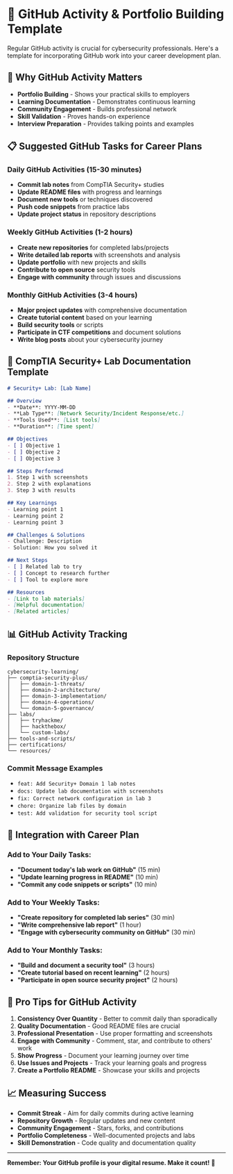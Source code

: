 # 📝 GitHub Activity & Portfolio Building Template

Regular GitHub activity is crucial for cybersecurity professionals. Here's a template for incorporating GitHub work into your career development plan.

## 🎯 Why GitHub Activity Matters

- **Portfolio Building** - Shows your practical skills to employers
- **Learning Documentation** - Demonstrates continuous learning
- **Community Engagement** - Builds professional network
- **Skill Validation** - Proves hands-on experience
- **Interview Preparation** - Provides talking points and examples

## 📋 Suggested GitHub Tasks for Career Plans

### Daily GitHub Activities (15-30 minutes)
- **Commit lab notes** from CompTIA Security+ studies
- **Update README files** with progress and learnings
- **Document new tools** or techniques discovered
- **Push code snippets** from practice labs
- **Update project status** in repository descriptions

### Weekly GitHub Activities (1-2 hours)
- **Create new repositories** for completed labs/projects
- **Write detailed lab reports** with screenshots and analysis
- **Update portfolio** with new projects and skills
- **Contribute to open source** security tools
- **Engage with community** through issues and discussions

### Monthly GitHub Activities (3-4 hours)
- **Major project updates** with comprehensive documentation
- **Create tutorial content** based on your learning
- **Build security tools** or scripts
- **Participate in CTF competitions** and document solutions
- **Write blog posts** about your cybersecurity journey

## 🔧 CompTIA Security+ Lab Documentation Template

```markdown
# Security+ Lab: [Lab Name]

## Overview
- **Date**: YYYY-MM-DD
- **Lab Type**: [Network Security/Incident Response/etc.]
- **Tools Used**: [List tools]
- **Duration**: [Time spent]

## Objectives
- [ ] Objective 1
- [ ] Objective 2
- [ ] Objective 3

## Steps Performed
1. Step 1 with screenshots
2. Step 2 with explanations
3. Step 3 with results

## Key Learnings
- Learning point 1
- Learning point 2
- Learning point 3

## Challenges & Solutions
- Challenge: Description
- Solution: How you solved it

## Next Steps
- [ ] Related lab to try
- [ ] Concept to research further
- [ ] Tool to explore more

## Resources
- [Link to lab materials]
- [Helpful documentation]
- [Related articles]
```

## 📊 GitHub Activity Tracking

### Repository Structure
```
cybersecurity-learning/
├── comptia-security-plus/
│   ├── domain-1-threats/
│   ├── domain-2-architecture/
│   ├── domain-3-implementation/
│   ├── domain-4-operations/
│   └── domain-5-governance/
├── labs/
│   ├── tryhackme/
│   ├── hackthebox/
│   └── custom-labs/
├── tools-and-scripts/
├── certifications/
└── resources/
```

### Commit Message Examples
- `feat: Add Security+ Domain 1 lab notes`
- `docs: Update lab documentation with screenshots`
- `fix: Correct network configuration in lab 3`
- `chore: Organize lab files by domain`
- `test: Add validation for security tool script`

## 🎯 Integration with Career Plan

### Add to Your Daily Tasks:
- **"Document today's lab work on GitHub"** (15 min)
- **"Update learning progress in README"** (10 min)
- **"Commit any code snippets or scripts"** (10 min)

### Add to Your Weekly Tasks:
- **"Create repository for completed lab series"** (30 min)
- **"Write comprehensive lab report"** (1 hour)
- **"Engage with cybersecurity community on GitHub"** (30 min)

### Add to Your Monthly Tasks:
- **"Build and document a security tool"** (3 hours)
- **"Create tutorial based on recent learning"** (2 hours)
- **"Participate in open source security project"** (2 hours)

## 🚀 Pro Tips for GitHub Activity

1. **Consistency Over Quantity** - Better to commit daily than sporadically
2. **Quality Documentation** - Good README files are crucial
3. **Professional Presentation** - Use proper formatting and screenshots
4. **Engage with Community** - Comment, star, and contribute to others' work
5. **Show Progress** - Document your learning journey over time
6. **Use Issues and Projects** - Track your learning goals and progress
7. **Create a Portfolio README** - Showcase your skills and projects

## 📈 Measuring Success

- **Commit Streak** - Aim for daily commits during active learning
- **Repository Growth** - Regular updates and new content
- **Community Engagement** - Stars, forks, and contributions
- **Portfolio Completeness** - Well-documented projects and labs
- **Skill Demonstration** - Code quality and documentation quality

---

**Remember: Your GitHub profile is your digital resume. Make it count!** 🚀
